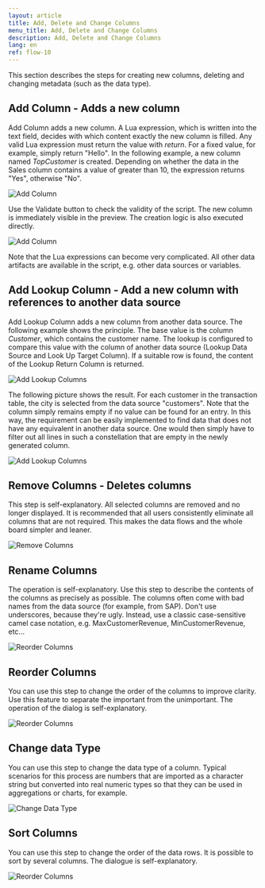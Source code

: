 ```yaml
---
layout: article
title: Add, Delete and Change Columns
menu_title: Add, Delete and Change Columns
description: Add, Delete and Change Columns
lang: en
ref: flow-10
---
```

This section describes the steps for creating new columns, deleting and changing metadata (such as the data type).

## Add Column - Adds a new column

Add Column adds a new column. A Lua expression, which is written into the text field, decides with which content exactly the new column is filled. Any valid Lua expression must return the value with *return*. For a fixed value, for example, simply return "Hello". In the following example, a new column named *TopCustomer* is created. Depending on whether the data in the Sales column contains a value of greater than 10, the expression returns "Yes", otherwise "No".

![Add Column](/assets/images/dataflows/dataflows-add-column01.png)

Use the Validate button to check the validity of the script. The new column is immediately visible in the preview. The creation logic is also executed directly.

![Add Column](/assets/images/dataflows/dataflows-add-column02.png)

Note that the Lua expressions can become very complicated. All other data artifacts are available in the script, e.g. other data sources or variables.

## Add Lookup Column - Add a new column with references to another data source

Add Lookup Column adds a new column from another data source. The following example shows the principle. The base value is the column *Customer*, which contains the customer name. The lookup is configured to compare this value with the column of another data source (Lookup Data Source and Look Up Target Column). If a suitable row is found, the content of the Lookup Return Column is returned.

![Add Lookup Columns](/assets/images/dataflows/dataflows-add-lookup-column01.png)

The following picture shows the result. For each customer in the transaction table, the city is selected from the data source "customers". Note that the column simply remains empty if no value can be found for an entry. In this way, the requirement can be easily implemented to find data that does not have any equivalent in another data source. One would then simply have to filter out all lines in such a constellation that are empty in the newly generated column.

![Add Lookup Columns](/assets/images/dataflows/dataflows-add-lookup-column02.png)

## Remove Columns - Deletes columns

This step is self-explanatory. All selected columns are removed and no longer displayed. It is recommended that all users consistently eliminate all columns that are not required. This makes the data flows and the whole board simpler and leaner.

![Remove Columns](/assets/images/dataflows/dataflows-remove-column01.png)

## Rename Columns

The operation is self-explanatory. Use this step to describe the contents of the columns as precisely as possible. The columns often come with bad names from the data source (for example, from SAP). Don't use underscores, because they're ugly. Instead, use a classic case-sensitive camel case notation, e.g. MaxCustomerRevenue, MinCustomerRevenue, etc...

![Reorder Columns](/assets/images/dataflows/dataflows-rename-column01.png)

## Reorder Columns

You can use this step to change the order of the columns to improve clarity. Use this feature to separate the important from the unimportant. The operation of the dialog is self-explanatory.

![Reorder Columns](/assets/images/dataflows/dataflows-reorder-column01.png)

## Change data Type

You can use this step to change the data type of a column. Typical scenarios for this process are numbers that are imported as a character string but converted into real numeric types so that they can be used in aggregations or charts, for example.

![Change Data Type](/assets/images/dataflows/dataflows-change-datatype01.png)

## Sort Columns

You can use this step to change the order of the data rows. It is possible to sort by several columns. The dialogue is self-explanatory.

![Reorder Columns](/assets/images/dataflows/dataflows-sort-column01.png)





